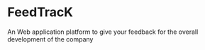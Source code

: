 # FeedTracK
An Web application platform to give your feedback for the overall development of the company

